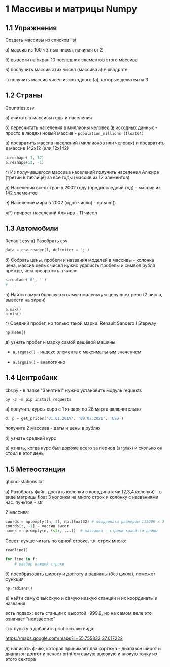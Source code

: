 ﻿# 1 Массивы и матрицы Numpy

## 1.1 Упражнения
Создать массивы из списков list

а) массив из 100 чётных чисел, начиная от 2

б) вывести на экран 10 последних элементов этого массива

в) послучить массив этих чисел (массива а) в квадрате

г) получить массив чисел из исходного (а), которые делятся на 3

## 1.2 Страны 
Countries.csv

а) считать в массивы годы и населения

б) пересчитать населения в миллионы человек (в исходных данных - просто в людях)
новый массив - ```population_millions (float64)```

в) превратить массив населений (миллионов или человек) и превратить в массив 142x12 (или 12x142)

```python
a.reshape(-1, 12)
a.reshape(12, -1)
```

г) Из получившегося массива населений получить населения Алжира (третий в таблице) за все годы (массив из 12 элементов)

д) Населения всех стран в 2002 году (предпоследний год) - массив из 142 элементов

е) Население мира в 2002 (одно число) - np.sum()

ж*) прирост населений Алжира - 11 чисел



## 1.3 Автомобили

Renault.csv
а) Разобрать csv

``` python
data = csv.reader(f, delimiter = ';')
```

б) Собрать цены, пробеги и названия моделей в массивы - колонка цена, массив целых чисел
нужно удалисть пробелы и символ рубля прежде, чем превратить в число

``` python
s.replace('₽', '')
# ...
```

в) Найти самую большую и самую маленькую цену всех рено
(2 числа, вывести на экран)

```
a.max()
a.min()
```

г) Средний пробег, но  только такой марки: Renault Sandero I Stepway

```
np.mean()
```

д) узнать пробег и марку самой дешёвой машины

 * ```a.argmax()``` - индекс элемента с максимальным значением

 * ```a.argmin()``` - аналогично

## 1.4 Центробанк
 
cbr.py - в папке "Занятие1"
нужно установить модуль requests

```
py -3 -m pip install requests
```

а) получить курсы евро с 1 января по 28 марта включительно

``` python
d, p = get_prices('01.01.2019', '09.02.2021', 'USD')
```

получите 2 массива - даты и цены в рублях

б) узнать средний курс

в) узнать, когда курс был дороже всего за период (```argmax```) и сколько он стоил в этот день

## 1.5 Метеостанции
ghcnd-stations.txt

а) Разобрать файл, достать колонки с координатами (2,3,4 колонки) - в виде матрицы float 3 колонки на много строк
и колонку с названиями нас. пунктов - str

2 массива:

``` python
coords = np.empty((n, 3), np.float32) # координаты размером 113000 х 3 float32
coords[:, -1] - массив высот
names = np.empty(n, (str, ...))  # названия - строки какой-то длины
```

Совет: лучше читать по одной строке, т.к. строк много:

``` python
readline()

for line in f:
	# разбор каждой строки
```

б) преобразовать широту и долготу в радианы (без цикла), поможет функция:

```
np.radians()
```

в) найти самую высокую и самую низкую станции и их координаты и названия

есть подвох: есть станции с высотой -999.9, но на самом деле это означает "неизвестно"

г) к пункту в добавить print ссылки вида:

https://maps.google.com/maps?ll=55.755833,37.617222

д) написать ф-ию, которая принимает два кортежа - диапазон широт и диапазон долгот
и печает print'ом самую высокую и низкую точку из этого сектора